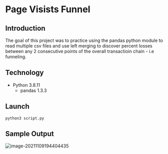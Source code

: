 # Page Visists Funnel
## Introduction
The goal of this project was to practice using the pandas python module to read multiple csv files and use left merging to discover percent losses between any 2 consecutive points of the overall transactioin chain - i.e funneling.

## Technology

* Python 3.8.11
	* pandas 1.3.3
## Launch

`python3 script.py`

## Sample Output

![image-20211109194404435](https://tva1.sinaimg.cn/large/008i3skNgy1gw9rha8ud4j30r0046t9d.jpg)
